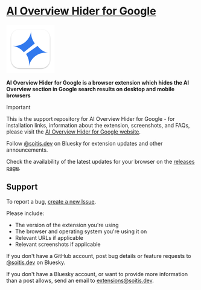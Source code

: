 # [AI Overview Hider for Google](https://soitis.dev/ai-overview-hider-for-google)

<a href="https://soitis.dev/ai-overview-hider-for-google">
  <img src="icons/appicon.svg" width="128" height="128">
</a>

**AI Overview Hider for Google is a browser extension which hides the AI Overview section in Google search results on desktop and mobile browsers**

> [!IMPORTANT]
> This is the support repository for AI Overview Hider for Google - for installation links, information about the extension, screenshots, and FAQs, please visit the [AI Overview Hider for Google website](https://soitis.dev/ai-overview-hider-for-google).

Follow [@soitis.dev](https://bsky.app/profile/soitis.dev) on Bluesky for extension updates and other announcements.

Check the availability of the latest updates for your browser on the [releases page](https://github.com/insin/ai-overview-hider-for-google/releases).

## Support

To report a bug, [create a new Issue](https://github.com/insin/ai-overview-hider-for-google/issues/new).

Please include:

- The version of the extension you're using
- The browser and operating system you're using it on
- Relevant URLs if applicable
- Relevant screenshots if applicable

If you don't have a GitHub account, post bug details or feature requests to [@soitis.dev](https://bsky.app/profile/soitis.dev) on Bluesky.

If you don't have a Bluesky account, or want to provide more information than a post allows, send an email to [extensions@soitis.dev](mailto:extensions@soitis.dev).
